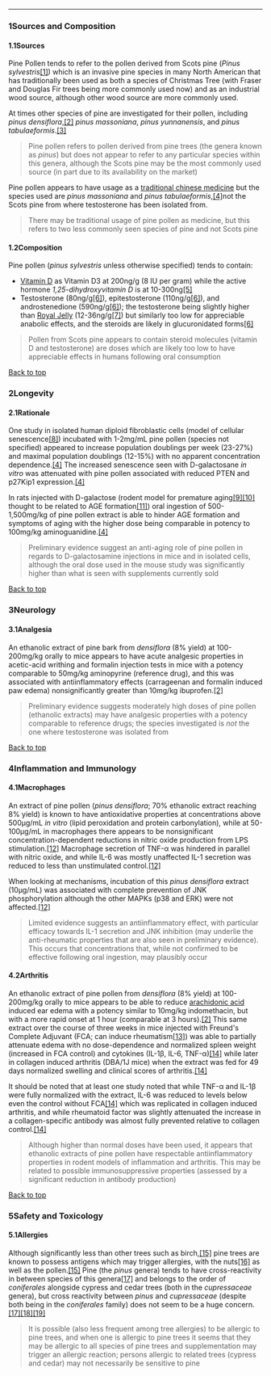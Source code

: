 





---


### 1Sources and Composition

#### 1.1Sources


Pine Pollen tends to refer to the pollen derived from Scots pine (*Pinus sylvestris*[[1]](#ref1)) which is an invasive pine species in many North American that has traditionally been used as both a species of Christmas Tree (with Fraser and Douglas Fir trees being more commonly used now) and as an industrial wood source, although other wood source are more commonly used.


At times other species of pine are investigated for their pollen, including *pinus densiflora*,[[2]](#ref2) *pinus massoniana*, *pinus yunnanensis*, and *pinus tabulaeformis*.[[3]](#ref3)



> Pine pollen refers to pollen derived from pine trees (the genera known as *pinus*) but does not appear to refer to any particular species within this genera, although the Scots pine may be the most commonly used source (in part due to its availability on the market)


Pine pollen appears to have usage as a [traditional chinese medicine](/supplements/traditional-chinese-medicine/) but the species used are *pinus massoniana* and *pinus tabulaeformis*,[[4]](#ref4)not the Scots pine from where testosterone has been isolated from.



> There may be traditional usage of pine pollen as medicine, but this refers to two less commonly seen species of pine and not Scots pine


#### 1.2Composition


Pine pollen (*pinus sylvestris* unless otherwise specified) tends to contain:


* [Vitamin D](/supplements/vitamin-d/) as Vitamin D3 at 200ng/g (8 IU per gram) while the active hormone *1,25-dihydroxyvitamin D* is at 10-300ng[[5]](#ref5)
* Testosterone (80ng/g[[6]](#ref6)), epitestosterone (110ng/g[[6]](#ref6)), and androstenedione (590ng/g[[6]](#ref6)); the testosterone being slightly higher than [Royal Jelly](/supplements/royal-jelly/) (12-36ng/g[[7]](#ref7)) but similarly too low for appreciable anabolic effects, and the steroids are likely in glucuronidated forms[[6]](#ref6)


> Pollen from Scots pine appears to contain steroid molecules (vitamin D and testosterone) are doses which are likely too low to have appreciable effects in humans following oral consumption


[Back to top](#c-sources-and-composition)
### 2Longevity

#### 2.1Rationale


One study in isolated human diploid fibroblastic cells (model of cellular senescence[[8]](#ref8)) incubated with 1-2mg/mL pine pollen (species not specified) appeared to increase population doublings per week (23-27%) and maximal population doublings (12-15%) with no apparent concentration dependence.[[4]](#ref4) The increased senescence seen with D-galactosane *in vitro* was attenuated with pine pollen associated with reduced PTEN and p27Kip1 expression.[[4]](#ref4)


In rats injected with D-galactose (rodent model for premature aging[[9]](#ref9)[[10]](#ref10) thought to be related to AGE formation[[11]](#ref11)) oral ingestion of 500-1,500mg/kg of pine pollen extract is able to hinder AGE formation and symptoms of aging with the higher dose being comparable in potency to 100mg/kg aminoguanidine.[[4]](#ref4)



> Preliminary evidence suggest an anti-aging role of pine pollen in regards to D-galactosamine injections in mice and in isolated cells, although the oral dose used in the mouse study was significantly higher than what is seen with supplements currently sold


[Back to top](#c-longevity)
### 3Neurology

#### 3.1Analgesia


An ethanolic extract of pine bark from *densiflora* (8% yield) at 100-200mg/kg orally to mice appears to have acute analgesic properties in acetic-acid writhing and formalin injection tests in mice with a potency comparable to 50mg/kg aminopyrine (reference drug), and this was associated with antiinflammatory effects (carrageenan and formalin induced paw edema) nonsignificantly greater than 10mg/kg ibuprofen.[[2]](#ref2)



> Preliminary evidence suggests moderately high doses of pine pollen (ethanolic extracts) may have analgesic properties with a potency comparable to reference drugs; the species investigated is *not* the one where testosterone was isolated from


[Back to top](#c-neurology)
### 4Inflammation and Immunology

#### 4.1Macrophages


An extract of pine pollen (*pinus densiflora*; 70% ethanolic extract reaching 8% yield) is known to have antioxidative properties at concentrations above 500µg/mL *in vitro* (lipid peroxidation and protein carbonylation), while at 50-100µg/mL in macrophages there appears to be nonsignificant concentration-dependent reductions in nitric oxide production from LPS stimulation.[[12]](#ref12) Macrophage secretion of TNF-α was hindered in parallel with nitric oxide, and while IL-6 was mostly unaffected IL-1 secretion was reduced to less than unstimulated control.[[12]](#ref12)


When looking at mechanisms, incubation of this *pinus densiflora* extract (10µg/mL) was associated with complete prevention of JNK phosphorylation although the other MAPKs (p38 and ERK) were not affected.[[12]](#ref12)



> Limited evidence suggests an antiinflammatory effect, with particular efficacy towards IL-1 secretion and JNK inhibition (may underlie the anti-rheumatic properties that are also seen in preliminary evidence). This occurs that concentrations that, while not confirmed to be effective following oral ingestion, may plausibly occur


#### 4.2Arthritis


An ethanolic extract of pine pollen from *densiflora* (8% yield) at 100-200mg/kg orally to mice appears to be able to reduce [arachidonic acid](/supplements/arachidonic-acid/) induced ear edema with a potency similar to 10mg/kg indomethacin, but with a more rapid onset at 1 hour (comparable at 3 hours).[[2]](#ref2) This same extract over the course of three weeks in mice injected with Freund's Complete Adjuvant (FCA; can induce rheumatism[[13]](#ref13)) was able to partially attenuate edema with no dose-dependence and normalized spleen weight (increased in FCA control) and cytokines (IL-1β, IL-6, TNF-α)[[14]](#ref14) while later in collagen induced arthritis (DBA/1J mice) when the extract was fed for 49 days normalized swelling and clinical scores of arthritis.[[14]](#ref14) 


It should be noted that at least one study noted that while TNF-α and IL-1β were fully normalized with the extract, IL-6 was reduced to levels below even the control without FCA[[14]](#ref14) which was replicated in collagen induced arthritis, and while rheumatoid factor was slightly attenuated the increase in a collagen-specific antibody was almost fully prevented relative to collagen control.[[14]](#ref14)



> Although higher than normal doses have been used, it appears that ethanolic extracts of pine pollen have respectable antiinflammatory properties in rodent models of inflammation and arthritis. This may be related to possible immunosuppressive properties (assessed by a significant reduction in antibody production)


[Back to top](#c-inflammation-and-immunology)
### 5Safety and Toxicology

#### 5.1Allergies


Although significantly less than other trees such as birch,[[15]](#ref15) pine trees are known to possess antigens which may trigger allergies, with the nuts[[16]](#ref16) as well as the pollen.[[15]](#ref15) Pine (the *pinus* genera) tends to have cross-reactivity in between species of this genera[[17]](#ref17) and belongs to the order of *coniferales* alongside cypress and cedar trees (both in the *cupressaceae* genera), but cross reactivity between *pinus* and *cupressaceae* (despite both being in the *coniferales* family) does not seem to be a huge concern.[[17]](#ref17)[[18]](#ref18)[[19]](#ref19)



> It is possible (also less frequent among tree allergies) to be allergic to pine trees, and when one is allergic to pine trees it seems that they may be allergic to all species of pine trees and supplementation may trigger an allergic reaction; persons allergic to related trees (cypress and cedar) may not necessarily be sensitive to pine

 



